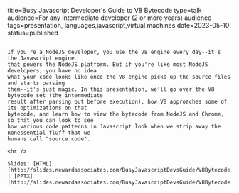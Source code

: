 title=Busy Javascript Developer's Guide to V8 Bytecode
type=talk
audience=For any intermediate developer (2 or more years) audience
tags=presentation, languages,javascript,virtual machines
date=2023-05-10
status=published
~~~~~~

If you're a NodeJS developer, you use the V8 engine every day--it's the Javascript engine
that powers the NodeJS platform. But if you're like most NodeJS developers, you have no idea
what your code looks like once the V8 engine picks up the source files and starts parsing
them--it's just magic. In this presentation, we'll go over the V8 bytecode set (the intermediate
result after parsing but before execution), how V8 approaches some of its optimizations on that
bytecode, and learn how to view the bytecode from NodeJS and Chrome, so that you can look to see
how various code patterns in Javascript look when we strip away the nonessential fluff that we
humans call "source code".
    
<hr />

Slides: [HTML](http://slides.newardassociates.com/BusyJavascriptDevsGuide/V8Bytecode.html) | [PPTX](http://slides.newardassociates.com/BusyJavascriptDevsGuide/V8Bytecode.pptx)
